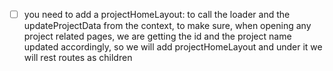 - [ ] you need to add a projectHomeLayout: to call the loader and the updateProjectData from the context, to make sure, when opening any project related pages, we are getting the id and the project name updated accordingly, so we will add projectHomeLayout and under it we will rest routes as children